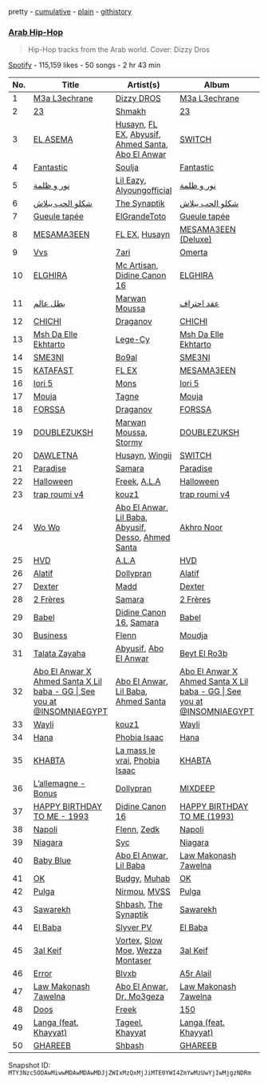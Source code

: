 pretty - [cumulative](/playlists/cumulative/37i9dQZF1DXd43GfSFAeHA.md) - [plain](/playlists/plain/37i9dQZF1DXd43GfSFAeHA) - [githistory](https://github.githistory.xyz/mackorone/spotify-playlist-archive/blob/main/playlists/plain/37i9dQZF1DXd43GfSFAeHA)

### [Arab Hip\-Hop](https://open.spotify.com/playlist/37i9dQZF1DXd43GfSFAeHA)

> Hip\-Hop tracks from the Arab world\. Cover: Dizzy Dros

[Spotify](https://open.spotify.com/user/spotify) - 115,159 likes - 50 songs - 2 hr 43 min

| No. | Title | Artist(s) | Album | Length |
|---|---|---|---|---|
| 1 | [M3a L3echrane](https://open.spotify.com/track/2L1MgWewnKsCx9MKykjZJw) | [Dizzy DROS](https://open.spotify.com/artist/5eA2wbwYcQ2iOJ3uc8byIh) | [M3a L3echrane](https://open.spotify.com/album/66iERpoTGbFoSgy7FY96mk) | 3:52 |
| 2 | [23](https://open.spotify.com/track/1V49aRvUw5mTcXkfacnauF) | [Shmakh](https://open.spotify.com/artist/53pO4D72QLnq1hKfR90iX5) | [23](https://open.spotify.com/album/6sNXpHky9jR10fStq9E6vP) | 2:27 |
| 3 | [EL ASEMA](https://open.spotify.com/track/7xGbfFIhE3fNwS9Djjjq7P) | [Husayn](https://open.spotify.com/artist/388NKDhzE7FJ40ODmOr7aI), [FL EX](https://open.spotify.com/artist/4rACOXTxSYqwgynYKJJpDX), [Abyusif](https://open.spotify.com/artist/4o6vIkdmHiEXZOesrJj3KO), [Ahmed Santa](https://open.spotify.com/artist/2jRxGTrLGVw35yRsElgsXj), [Abo El Anwar](https://open.spotify.com/artist/2H6XYL9D5Z3ErkxCD0gmD6) | [SWITCH](https://open.spotify.com/album/2Qoqb8UvELqy3tSb1hsGI3) | 6:18 |
| 4 | [Fantastic](https://open.spotify.com/track/6RjS6MPgwJZF46uIZ42xKo) | [Soulja](https://open.spotify.com/artist/4LmdLhcTV6FR8omNKEOtuN) | [Fantastic](https://open.spotify.com/album/2kwi1bM3Xh3vIV0AlMoQvH) | 2:32 |
| 5 | [نور و ظلمة](https://open.spotify.com/track/7Ch8thcNJEUIPZX607DNtu) | [Lil Eazy](https://open.spotify.com/artist/7g2LNiqq1JAYSf1OcZY8NS), [Alyoungofficial](https://open.spotify.com/artist/0cCdSqBWH0WY1rg6yFTA3C) | [نور و ظلمة](https://open.spotify.com/album/2RBEKWZkAz61GIKJCKG8fz) | 2:44 |
| 6 | [شكلو الحب ببلاش](https://open.spotify.com/track/5xCCHAbv3DlMcXEjr0f437) | [The Synaptik](https://open.spotify.com/artist/3fyyPt5BZ20BkmqVcQV6wS) | [شكلو الحب ببلاش](https://open.spotify.com/album/5nlEYcUFoHZLphgZnLwKDK) | 2:40 |
| 7 | [Gueule tapée](https://open.spotify.com/track/6h8Q07MtQBabHOjObg1a57) | [ElGrandeToto](https://open.spotify.com/artist/4BFLElxtBEdsdwGA1kHTsx) | [Gueule tapée](https://open.spotify.com/album/1yfFlOQRzc88m1ba79InmM) | 3:26 |
| 8 | [MESAMA3EEN](https://open.spotify.com/track/6gg53gW5wlz0jSQmOcqIfY) | [FL EX](https://open.spotify.com/artist/4rACOXTxSYqwgynYKJJpDX), [Husayn](https://open.spotify.com/artist/388NKDhzE7FJ40ODmOr7aI) | [MESAMA3EEN \(Deluxe\)](https://open.spotify.com/album/0F05Bs9oMtCyuAd22o4xKQ) | 3:00 |
| 9 | [Vvs](https://open.spotify.com/track/0SUlLkixUcXSZeYaCatnZP) | [7ari](https://open.spotify.com/artist/292jMVlKq180yzi8WRaVU6) | [Omerta](https://open.spotify.com/album/4DjuD48lhHAsL3tOklxQrC) | 3:44 |
| 10 | [ELGHIRA](https://open.spotify.com/track/42Vy5zKc5KcUsz5dyGEMQI) | [Mc Artisan](https://open.spotify.com/artist/24XkH7tJDFfDrOLlONiy7S), [Didine Canon 16](https://open.spotify.com/artist/2aVPTWc4WYc7b384eatevF) | [ELGHIRA](https://open.spotify.com/album/51jFeqsDRYtQDse8p4zTL5) | 2:47 |
| 11 | [بطل عالم](https://open.spotify.com/track/2E2ZmCeuHrHOECN01QhN0A) | [Marwan Moussa](https://open.spotify.com/artist/2BBnFUgIaLHqoRYPfshoPb) | [عقد احتراف](https://open.spotify.com/album/34cUR6XjHpwHswwPq7R9v1) | 3:03 |
| 12 | [CHICHI](https://open.spotify.com/track/7MahBaXzhvYCL7w9wXF4Wx) | [Draganov](https://open.spotify.com/artist/2g8Pu5gVtDpkYGsP3RLepJ) | [CHICHI](https://open.spotify.com/album/6FvhLrpAIZswxC9YLs0qFu) | 3:08 |
| 13 | [Msh Da Elle Ekhtarto](https://open.spotify.com/track/6zh6n6FzAPZxKYr1gWkemc) | [Lege\-Cy](https://open.spotify.com/artist/6FJeuwLBCX8VSTf6hp1Vc9) | [Msh Da Elle Ekhtarto](https://open.spotify.com/album/4kAMmCobqwvID1jNNVJGzG) | 3:02 |
| 14 | [SME3NI](https://open.spotify.com/track/5ovEmtHmbmWmmN1jeoJAyP) | [Bo9al](https://open.spotify.com/artist/0DF2Pcrc3dY80zqbmgKHCF) | [SME3NI](https://open.spotify.com/album/1rkTH3xM85MYdRXI9FDRGb) | 3:02 |
| 15 | [KATAFAST](https://open.spotify.com/track/5cDdk7f8IS3AJPVMOdTlIm) | [FL EX](https://open.spotify.com/artist/4rACOXTxSYqwgynYKJJpDX) | [MESAMA3EEN](https://open.spotify.com/album/45VlLbu11muNolrvvu3vGo) | 2:30 |
| 16 | [Iori 5](https://open.spotify.com/track/40jfMLYNI2KujchwoPwc0a) | [Mons](https://open.spotify.com/artist/7douYKOyzk9ZRvGFu9UOnm) | [Iori 5](https://open.spotify.com/album/4Bb3u06qDPeQ5zzj0X3HPb) | 3:10 |
| 17 | [Mouja](https://open.spotify.com/track/1OSxhMqU071Ez0lQjBnA1W) | [Tagne](https://open.spotify.com/artist/3977Z9BZCFbJQYwdIdVwgc) | [Mouja](https://open.spotify.com/album/40rCoqtbzgquAaQ40Z7NZw) | 3:15 |
| 18 | [FORSSA](https://open.spotify.com/track/4ERqimtfCADVUI256ishDr) | [Draganov](https://open.spotify.com/artist/2g8Pu5gVtDpkYGsP3RLepJ) | [FORSSA](https://open.spotify.com/album/3qTos6o4f2HQNRMaGR8a8x) | 3:17 |
| 19 | [DOUBLEZUKSH](https://open.spotify.com/track/6xLpCMywgYrppaNnIq6sir) | [Marwan Moussa](https://open.spotify.com/artist/2BBnFUgIaLHqoRYPfshoPb), [Stormy](https://open.spotify.com/artist/5Do9u0GoN4gFn6Nk8NGDhh) | [DOUBLEZUKSH](https://open.spotify.com/album/1iMdjemLV030iRZY08YnuE) | 4:09 |
| 20 | [DAWLETNA](https://open.spotify.com/track/1VteZ9xomF21Idym2C8Xbb) | [Husayn](https://open.spotify.com/artist/388NKDhzE7FJ40ODmOr7aI), [Wingii](https://open.spotify.com/artist/3i5MnWpawRCC9SYhLIHP7W) | [SWITCH](https://open.spotify.com/album/2Qoqb8UvELqy3tSb1hsGI3) | 2:38 |
| 21 | [Paradise](https://open.spotify.com/track/0dgxSqMys4w9qPvGSyyWHY) | [Samara](https://open.spotify.com/artist/0WfKB7Lqqykt6gdtirYJUm) | [Paradise](https://open.spotify.com/album/3m0HTUkwIf64MyLbCfi3dR) | 2:57 |
| 22 | [Halloween](https://open.spotify.com/track/37TBQ5Mwx3SldaN03mMUru) | [Freek](https://open.spotify.com/artist/3mDNOQ147emFZ8WK7Fa2nI), [A.L.A](https://open.spotify.com/artist/3MKpGPhBp9KeXjGooKHNDX) | [Halloween](https://open.spotify.com/album/0VdD8r7klztbY0Ilng4jxd) | 3:42 |
| 23 | [trap roumi v4](https://open.spotify.com/track/7B9t8WX9T38Df93JHlywfk) | [kouz1](https://open.spotify.com/artist/3siTsIx6IEreSUva7pVnZ8) | [trap roumi v4](https://open.spotify.com/album/2Q5AFjt3zvBLf5TR32oJfm) | 4:26 |
| 24 | [Wo Wo](https://open.spotify.com/track/4DOXUf71PoUQmF2IeCgJqw) | [Abo El Anwar](https://open.spotify.com/artist/2H6XYL9D5Z3ErkxCD0gmD6), [Lil Baba](https://open.spotify.com/artist/4TBJ8JSsEBYMJnxrtRheLc), [Abyusif](https://open.spotify.com/artist/4o6vIkdmHiEXZOesrJj3KO), [Desso](https://open.spotify.com/artist/28O73xyNVl2RaEQb2IfbJp), [Ahmed Santa](https://open.spotify.com/artist/2jRxGTrLGVw35yRsElgsXj) | [Akhro Noor](https://open.spotify.com/album/7gdZgKqTsgJLaY3DwmJaU7) | 3:31 |
| 25 | [HVD](https://open.spotify.com/track/0HDgrspmVpjelFmCJ8OOoS) | [A.L.A](https://open.spotify.com/artist/3MKpGPhBp9KeXjGooKHNDX) | [HVD](https://open.spotify.com/album/3Ka4gK10E7b7MjQnPZL1pX) | 4:12 |
| 26 | [Alatif](https://open.spotify.com/track/5EziL9bwKacAPWAQSkl8Wh) | [Dollypran](https://open.spotify.com/artist/16S0vhZYtrfR4kksycV4NS) | [Alatif](https://open.spotify.com/album/12PmJ95M7wML8ievJRi0zx) | 3:16 |
| 27 | [Dexter](https://open.spotify.com/track/5anrH8SzdtPP1fMz3eOBvS) | [Madd](https://open.spotify.com/artist/7DBIKXxSh2BMPqSN7UB4rS) | [Dexter](https://open.spotify.com/album/5hU57XeQXFA5CxDanMMuMI) | 2:48 |
| 28 | [2 Frères](https://open.spotify.com/track/6XuVxP2EypUui0Kji4VcEr) | [Samara](https://open.spotify.com/artist/0WfKB7Lqqykt6gdtirYJUm) | [2 Frères](https://open.spotify.com/album/254QtoJMVKY6Io9CMH2Umu) | 4:25 |
| 29 | [Babel](https://open.spotify.com/track/2GFTYKi8fUQLUdBrEQcx8b) | [Didine Canon 16](https://open.spotify.com/artist/2aVPTWc4WYc7b384eatevF), [Samara](https://open.spotify.com/artist/0WfKB7Lqqykt6gdtirYJUm) | [Babel](https://open.spotify.com/album/1Xm9f3GltPZRXz87dneSDO) | 4:15 |
| 30 | [Business](https://open.spotify.com/track/600N1qOhl74PSwlDKbrJ7x) | [Flenn](https://open.spotify.com/artist/66OYzK2q18j4EVdMqRtf6L) | [Moudja](https://open.spotify.com/album/3fxv4IPUjOdLKSWTEALktY) | 2:50 |
| 31 | [Talata Zayaha](https://open.spotify.com/track/48M1XgdOGc3Pti50SfgW0U) | [Abyusif](https://open.spotify.com/artist/4o6vIkdmHiEXZOesrJj3KO), [Abo El Anwar](https://open.spotify.com/artist/2H6XYL9D5Z3ErkxCD0gmD6) | [Beyt El Ro3b](https://open.spotify.com/album/6qgcvg7IquOqjbgnBeRnfY) | 3:28 |
| 32 | [Abo El Anwar X Ahmed Santa X Lil baba \- GG \| See you at @INSOMNIAEGYPT](https://open.spotify.com/track/0AhFYI98xsHPTqjWXwbrdV) | [Abo El Anwar](https://open.spotify.com/artist/2H6XYL9D5Z3ErkxCD0gmD6), [Lil Baba](https://open.spotify.com/artist/4TBJ8JSsEBYMJnxrtRheLc), [Ahmed Santa](https://open.spotify.com/artist/2jRxGTrLGVw35yRsElgsXj) | [Abo El Anwar X Ahmed Santa X Lil baba \- GG \| See you at @INSOMNIAEGYPT](https://open.spotify.com/album/57IuOz58Aic9351GUeol4V) | 2:47 |
| 33 | [Wayli](https://open.spotify.com/track/3A7dwHjFWQmMEctIQCUxDc) | [kouz1](https://open.spotify.com/artist/3siTsIx6IEreSUva7pVnZ8) | [Wayli](https://open.spotify.com/album/0uz6OPsa2Gne3JoG54NCCE) | 4:19 |
| 34 | [Hana](https://open.spotify.com/track/1Yx2hUJcUoWhAPUlBd7Ipx) | [Phobia Isaac](https://open.spotify.com/artist/2blJ4Vh2V1STdZzcY72Nch) | [Hana](https://open.spotify.com/album/3CyCOSe9Ir0vLkhoQ5VMTm) | 3:45 |
| 35 | [KHABTA](https://open.spotify.com/track/4haYrG9E9kcu1inPdfsktK) | [La mass le vrai](https://open.spotify.com/artist/1HPm1tMewqJhqjGkM7f5vk), [Phobia Isaac](https://open.spotify.com/artist/2q4mJNyOd6lXVRR3DCdci3) | [KHABTA](https://open.spotify.com/album/5daw2vuOQGUWyHYoUvKPEm) | 4:24 |
| 36 | [L’allemagne \- Bonus](https://open.spotify.com/track/127o4DBdyOacwktIX5Nh28) | [Dollypran](https://open.spotify.com/artist/16S0vhZYtrfR4kksycV4NS) | [MIXDEEP](https://open.spotify.com/album/25gV823TIXt2rIf9G9Mt01) | 3:01 |
| 37 | [HAPPY BIRTHDAY TO ME \- 1993](https://open.spotify.com/track/02QIXc2DlnYfzgARziXvzA) | [Didine Canon 16](https://open.spotify.com/artist/2aVPTWc4WYc7b384eatevF) | [HAPPY BIRTHDAY TO ME \(1993\)](https://open.spotify.com/album/1zkZuBuOdJB8Bw26flNVy7) | 2:12 |
| 38 | [Napoli](https://open.spotify.com/track/5l37BFLcOujPniSPbmiIzy) | [Flenn](https://open.spotify.com/artist/66OYzK2q18j4EVdMqRtf6L), [Zedk](https://open.spotify.com/artist/5eDzQ1aF3AyCoQC9uNTwzE) | [Napoli](https://open.spotify.com/album/62DlWYJwVkY82WK17OFdQl) | 3:36 |
| 39 | [Niagara](https://open.spotify.com/track/4hPtfUDTbmXedQlQUCpIbg) | [Syc](https://open.spotify.com/artist/6IayXElM5gfjgyWj9Ipbiu) | [Niagara](https://open.spotify.com/album/4Z1D2DGlYtAWZvV0OwodJV) | 2:05 |
| 40 | [Baby Blue](https://open.spotify.com/track/46wGwb238XBRZru8F7tDWu) | [Abo El Anwar](https://open.spotify.com/artist/2H6XYL9D5Z3ErkxCD0gmD6), [Lil Baba](https://open.spotify.com/artist/4TBJ8JSsEBYMJnxrtRheLc) | [Law Makonash 7awelna](https://open.spotify.com/album/4jgrUDNCGIQDq8I7sxAuY7) | 2:42 |
| 41 | [OK](https://open.spotify.com/track/6R4KDVj2wQfGWkqmYa9pzh) | [Budgy](https://open.spotify.com/artist/73ShI69rb4GNM1sbHfuLDk), [Muhab](https://open.spotify.com/artist/3mUUUQDWnVlttF1yERxmPQ) | [OK](https://open.spotify.com/album/5BVlixDJAb8ud51gE6lSpE) | 2:30 |
| 42 | [Pulga](https://open.spotify.com/track/6vg38Y8X6Ly5nTICq5vawX) | [Nirmou](https://open.spotify.com/artist/4w4Iyllv9FAqkq5yNw04tN), [MVSS](https://open.spotify.com/artist/2ZpWTC3oHAjeDFEDTjCf6G) | [Pulga](https://open.spotify.com/album/2HSW9bTfxAN9szvbHBKp2i) | 3:25 |
| 43 | [Sawarekh](https://open.spotify.com/track/0Cl3o1hWpDdKwbfedzB78f) | [Shbash](https://open.spotify.com/artist/2SR6jVMQv7ahcivQ5y7fBA), [The Synaptik](https://open.spotify.com/artist/3fyyPt5BZ20BkmqVcQV6wS) | [Sawarekh](https://open.spotify.com/album/13jqpSvTNfWbvUyNFcyS4h) | 3:18 |
| 44 | [El Baba](https://open.spotify.com/track/5RJ36vbZUMFzS70hX6nx0k) | [Slyver PV](https://open.spotify.com/artist/6WCzZyJR1Kt9X1oare81V8) | [El Baba](https://open.spotify.com/album/0RVaaq1N7PBzB5ZAXgo7qy) | 3:04 |
| 45 | [3al Keif](https://open.spotify.com/track/4SG09CqoJMKO7EGfJCD0VZ) | [Vortex](https://open.spotify.com/artist/4ZmsZWoPes1sqS7Mo0a0xP), [Slow Moe](https://open.spotify.com/artist/5ws4gBwkGLUzjVxhvw4Kwd), [Wezza Montaser](https://open.spotify.com/artist/7nMcSzdtvLtrKIXIuLnxmj) | [3al Keif](https://open.spotify.com/album/51Lof84YvtpZtdNOZonXkJ) | 3:49 |
| 46 | [Error](https://open.spotify.com/track/3zSlXzlW42RWvjR6Bklz2C) | [Blvxb](https://open.spotify.com/artist/36whjqpoNGMYbloxVMxVzT) | [A5r Alail](https://open.spotify.com/album/2jYXYCAzyK0cfrQbnEvuwR) | 3:20 |
| 47 | [Law Makonash 7awelna](https://open.spotify.com/track/1KjEG5GBB8aUSkMTwGglWv) | [Abo El Anwar](https://open.spotify.com/artist/2H6XYL9D5Z3ErkxCD0gmD6), [Dr\. Mo3geza](https://open.spotify.com/artist/2uqzfYOC6xMRyqLeIw0gDl) | [Law Makonash 7awelna](https://open.spotify.com/album/4jgrUDNCGIQDq8I7sxAuY7) | 3:06 |
| 48 | [Doos](https://open.spotify.com/track/10p9dAdwouu6jqsb0vzeJg) | [Freek](https://open.spotify.com/artist/3mDNOQ147emFZ8WK7Fa2nI) | [150](https://open.spotify.com/album/6TpjzgthHnWlyejxMPBinW) | 1:41 |
| 49 | [Langa \(feat\. Khayyat\)](https://open.spotify.com/track/4VvgrTj4y6BIUYhh3J1Ab5) | [Tageel](https://open.spotify.com/artist/4LcBuE8S15eBSgSqKApro5), [Khayyat](https://open.spotify.com/artist/0ZymXKuHy9Sqg2X5IEwLut) | [Langa \(feat\. Khayyat\)](https://open.spotify.com/album/6SlvwtudjfJmPilWo38MS3) | 2:50 |
| 50 | [GHAREEB](https://open.spotify.com/track/56HnSz8IBgw9w5crh6gfqr) | [Shbash](https://open.spotify.com/artist/2SR6jVMQv7ahcivQ5y7fBA) | [GHAREEB](https://open.spotify.com/album/6HrRDDWIBvHOKAslzrpyRe) | 2:31 |

Snapshot ID: `MTY3Nzc5ODAwMiwwMDAwMDAwMDJjZWIxMzQxMjJiMTE0YWI4ZmYwMzUwYjIwMjgzNDRm`
